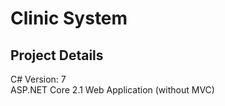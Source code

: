 # Clinic System

## Project Details
C# Version: 7  
ASP.NET Core 2.1 Web Application (without MVC)  
